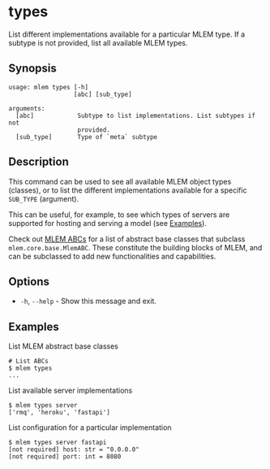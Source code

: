 # types

List different implementations available for a particular MLEM type. If a
subtype is not provided, list all available MLEM types.

## Synopsis

```usage
usage: mlem types [-h]
                  [abc] [sub_type]

arguments:
  [abc]            Subtype to list implementations. List subtypes if not
                   provided.
  [sub_type]       Type of `meta` subtype
```

## Description

This command can be used to see all available MLEM object types (classes), or to
list the different implementations available for a specific `SUB_TYPE`
(argument).

This can be useful, for example, to see which types of servers are supported for
hosting and serving a model (see [Examples](#examples)).

Check out [MLEM ABCs](/doc/object-reference/mlem-abcs) for a list of abstract
base classes that subclass `mlem.core.base.MlemABC`. These constitute the
building blocks of MLEM, and can be subclassed to add new functionalities and
capabilities.

## Options

- `-h`, `--help` - Show this message and exit.

## Examples

List MLEM abstract base classes

```cli
# List ABCs
$ mlem types
...
```

List available server implementations

```cli
$ mlem types server
['rmq', 'heroku', 'fastapi']
```

List configuration for a particular implementation

```cli
$ mlem types server fastapi
[not required] host: str = "0.0.0.0"
[not required] port: int = 8080
```
